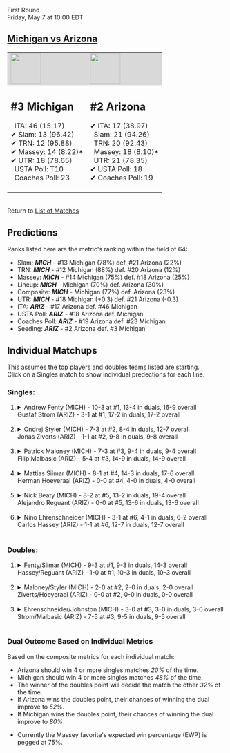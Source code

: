 First Round  
Friday, May 7 at 10:00 EDT
## [Michigan vs Arizona](https://www.ncaa.com/game/5833388) 

<table><tr style="background-color: #d9d9d9 !important"><td><img src="https://www.ncaa.com/sites/default/files/images/logos/schools/m/michigan.70.png" width="70" height="70" /></td><td><img src="https://www.ncaa.com/sites/default/files/images/logos/schools/a/arizona.70.png" width="70" height="70" /></td></tr><tr>
<td>  

<h2>#3 Michigan</h2>  
&nbsp; ITA: 46 (15.17)<br>  
&#10004; Slam: 13 (96.42)<br>  
&#10004; TRN: 12 (95.88)<br>  
&#10004; Massey: 14 (8.22)*<br>  
&#10004; UTR: 18 (78.65)<br>  
&nbsp; USTA Poll: T10<br>  
&nbsp; Coaches Poll: 23<br>  
<br>  

</td>
<td>  

<h2>#2 Arizona</h2>  
&#10004; ITA: 17 (38.97)<br>  
&nbsp; Slam: 21 (94.26)<br>  
&nbsp; TRN: 20 (92.43)<br>  
&nbsp; Massey: 18 (8.10)*<br>  
&nbsp; UTR: 21 (78.35)<br>  
&#10004; USTA Poll: 18<br>  
&#10004; Coaches Poll: 19<br>  
<br>  

</td>
</tr></table>  


<br>Return to [List of Matches](../index.md)  

## Predictions  

Ranks listed here are the metric's ranking within the field of 64:  
- Slam: ***MICH*** - #13 Michigan (78%) def. #21 Arizona (22%)  
- TRN: ***MICH*** - #12 Michigan (88%) def. #20 Arizona (12%)  
- Massey: ***MICH*** - #14 Michigan (75%) def. #18 Arizona (25%)  
- Lineup: ***MICH*** - Michigan (70%) def. Arizona (30%)  
- Composite: ***MICH*** - Michigan (77%) def. Arizona (23%)  
- UTR: ***MICH*** - #18 Michigan (+0.3) def. #21 Arizona (-0.3)  
- ITA: ***ARIZ*** - #17 Arizona def. #46 Michigan  
- USTA Poll: ***ARIZ*** - #18 Arizona def. Michigan  
- Coaches Poll: ***ARIZ*** - #19 Arizona def. #23 Michigan  
- Seeding: ***ARIZ*** - #2 Arizona def. #3 Michigan  

## Individual Matchups  
This assumes the top players and doubles teams listed are starting.  
Click on a Singles match to show individual predections for each line.  

### Singles:  

<ol>
<li><details>
<summary markdown="span">Andrew Fenty (MICH) - 10-3 at #1, 13-4 in duals, 16-9 overall<br>Gustaf Strom (ARIZ) - 3-1 at #1, 17-2 in duals, 17-2 overall</summary>
<h4>Predictions</h4><ul>
<li>Slam: <b><i>MICH</i></b> - Fenty (56%) def. Strom (44%)</li>  
<li>TRN: <b><i>ARIZ</i></b> - Strom (87%) def. Fenty (13%)</li>  
<li>Massey: <b><i>ARIZ</i></b> - Strom (75%) def. Fenty (25%)*</li>  
<li>UTR: <b><i>ARIZ</i></b> - Strom (69%) def. Fenty (31%)</li>  
<li>Composite: <b><i>ARIZ</i></b> - Strom (69%) def. Fenty (31%)</li>  
<li>ITA: <b><i>ARIZ</i></b> - Strom (17.40) def. Fenty (1.71)</li>  
</ul>
</details>&nbsp;</li>
<li><details>
<summary markdown="span">Ondrej Styler (MICH) - 7-3 at #2, 8-4 in duals, 12-7 overall<br>Jonas Ziverts (ARIZ) - 1-1 at #2, 9-8 in duals, 9-8 overall</summary>
<h4>Predictions</h4><ul>
<li>Slam: <b><i>MICH</i></b> - Styler (54%) def. Ziverts (46%)</li>  
<li>TRN: <b><i>MICH</i></b> - Styler (55%) def. Ziverts (45%)</li>  
<li>Massey: <b><i>MICH</i></b> - Styler (75%) def. Ziverts (25%)*</li>  
<li>UTR: <b><i>MICH</i></b> - Styler (76%) def. Ziverts (24%)</li>  
<li>Composite: <b><i>MICH</i></b> - Styler (64%) def. Ziverts (36%)</li>  
<li>ITA: <b><i>ARIZ</i></b> - Ziverts (7.58) def. Styler (2.60)</li>  
</ul>
</details>&nbsp;</li>
<li><details>
<summary markdown="span">Patrick Maloney (MICH) - 7-3 at #3, 9-4 in duals, 9-4 overall<br>Filip Malbasic (ARIZ) - 5-4 at #3, 14-9 in duals, 14-9 overall</summary>
<h4>Predictions</h4><ul>
<li>Slam: <b><i>ARIZ</i></b> - Malbasic (53%) def. Maloney (47%)</li>  
<li>TRN: <b><i>ARIZ</i></b> - Malbasic (64%) def. Maloney (36%)</li>  
<li>Massey: <b><i>ARIZ</i></b> - Malbasic (75%) def. Maloney (25%)*</li>  
<li>UTR: <b><i>ARIZ</i></b> - Malbasic (53%) def. Maloney (47%)</li>  
<li>Composite: <b><i>ARIZ</i></b> - Malbasic (61%) def. Maloney (39%)</li>  
<li>ITA: <b><i>ARIZ</i></b> - Malbasic (2.36) def. Maloney (2.15)</li>  
</ul>
</details>&nbsp;</li>
<li><details>
<summary markdown="span">Mattias Siimar (MICH) - 8-1 at #4, 14-3 in duals, 17-6 overall<br>Herman Hoeyeraal (ARIZ) - 0-0 at #4, 4-0 in duals, 4-0 overall</summary>
<h4>Predictions</h4><ul>
<li>Slam: <b><i>MICH</i></b> - Siimar (100%) def. Hoeyeraal (0%)</li>  
<li>TRN: <b><i>MICH</i></b> - Siimar (100%) def. Hoeyeraal (0%)</li>  
<li>Massey: <b><i>MICH</i></b> - Siimar (75%) def. Hoeyeraal (25%)*</li>  
<li>UTR: <b><i>MICH</i></b> - Siimar (100%) def. Hoeyeraal (0%)</li>  
<li>Composite: <b><i>MICH</i></b> - Siimar (93%) def. Hoeyeraal (7%)</li>  
<li>ITA: <b><i>MICH</i></b> - Siimar (2.45) def. Hoeyeraal (2.40)</li>  
</ul>
</details>&nbsp;</li>
<li><details>
<summary markdown="span">Nick Beaty (MICH) - 8-2 at #5, 13-2 in duals, 19-4 overall<br>Alejandro Reguant (ARIZ) - 0-0 at #5, 13-6 in duals, 13-6 overall</summary>
<h4>Predictions</h4><ul>
<li>Slam: <b><i>ARIZ</i></b> - Reguant (55%) def. Beaty (45%)</li>  
<li>TRN: <b><i>MICH</i></b> - Beaty (66%) def. Reguant (34%)</li>  
<li>Massey: <b><i>MICH</i></b> - Beaty (75%) def. Reguant (25%)*</li>  
<li>UTR: <b><i>ARIZ</i></b> - Reguant (70%) def. Beaty (30%)</li>  
<li>Composite: <b><i>MICH</i></b> - Beaty (53%) def. Reguant (47%)</li>  
<li>ITA: <b><i>ARIZ</i></b> - Reguant (2.55) def. Beaty (2.52)</li>  
</ul>
</details>&nbsp;</li>
<li><details>
<summary markdown="span">Nino Ehrenschneider (MICH) - 3-1 at #6, 4-1 in duals, 6-2 overall<br>Carlos Hassey (ARIZ) - 1-1 at #6, 12-7 in duals, 12-7 overall</summary>
<h4>Predictions</h4><ul>
<li>Slam: <b><i>MICH</i></b> - Ehrenschneider (51%) def. Hassey (49%)</li>  
<li>TRN: <b><i>MICH</i></b> - Ehrenschneider (66%) def. Hassey (34%)</li>  
<li>Massey: <b><i>MICH</i></b> - Ehrenschneider (75%) def. Hassey (25%)*</li>  
<li>UTR: <b><i>MICH</i></b> - Ehrenschneider (57%) def. Hassey (43%)</li>  
<li>Composite: <b><i>MICH</i></b> - Ehrenschneider (61%) def. Hassey (39%)</li>  
<li>ITA: <b><i>MICH</i></b> - Ehrenschneider (2.63) def. Hassey (1.70)</li>  
</ul>
</details>&nbsp;</li>
</ol>

### Doubles:  

<ol>
<li><details>
<summary markdown="span">Fenty/Siimar (MICH) - 9-3 at #1, 9-3 in duals, 14-3 overall<br>Hassey/Reguant (ARIZ) - 1-0 at #1, 10-3 in duals, 10-3 overall</summary>
<br>Sorry, we don't have any metrics for this match
</details>&nbsp;</li>
<li><details>
<summary markdown="span">Maloney/Styler (MICH) - 2-0 at #2, 2-0 in duals, 2-0 overall<br>Ziverts/Hoeyeraal (ARIZ) - 0-0 at #2, 0-0 in duals, 0-0 overall</summary>
<br>Sorry, we don't have any metrics for this match
</details>&nbsp;</li>
<li><details>
<summary markdown="span">Ehrenschneider/Johnston (MICH) - 3-0 at #3, 3-0 in duals, 3-0 overall<br>Strom/Malbasic (ARIZ) - 7-5 at #3, 9-5 in duals, 9-5 overall</summary>
<br>Sorry, we don't have any metrics for this match
</details>&nbsp;</li>
</ol>

### Dual Outcome Based on Individual Metrics  

Based on the composite metrics for each individual match:  
- Arizona should win 4 or more singles matches _20%_ of the time.
- Michigan should win 4 or more singles matches _48%_ of the time.
- The winner of the doubles point will decide the match the other _32%_ of the time.
- If Arizona wins the doubles point, their chances of winning the dual improve to _52%_.
- If Michigan wins the doubles point, their chances of winning the dual improve to _80%_.

* Currently the Massey favorite's expected win percentage (EWP) is pegged at 75%.
